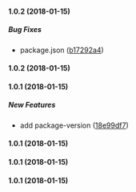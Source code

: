 #### 1.0.2 (2018-01-15)

##### Bug Fixes

*  package.json ([b17292a4](https://github.com/crobinson42/tool-box/commit/b17292a4abd5b9639896b1b56d66771034b753af))

#### 1.0.2 (2018-01-15)

#### 1.0.1 (2018-01-15)

##### New Features

*  add package-version ([18e99df7](https://github.com/crobinson42/tool-box/commit/18e99df7b86bea4d5bc61f494cd842d40274e284))

#### 1.0.1 (2018-01-15)

#### 1.0.1 (2018-01-15)

#### 1.0.1 (2018-01-15)

